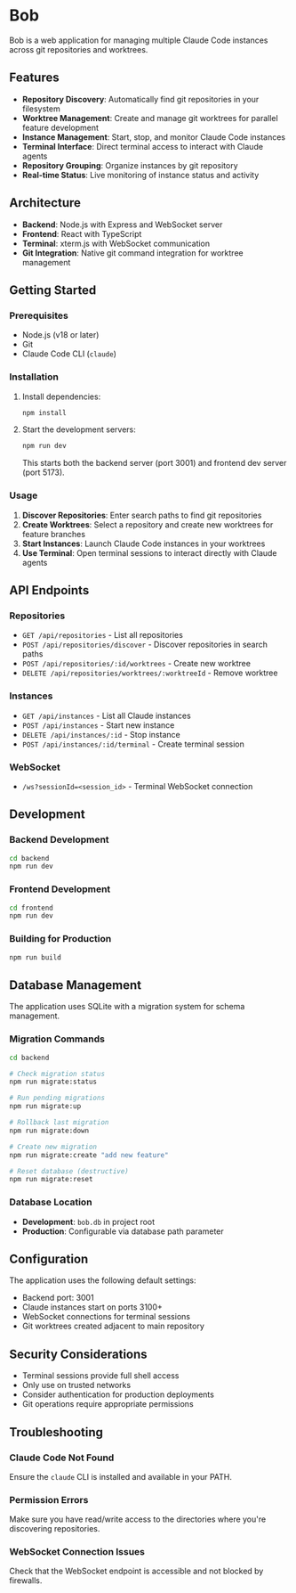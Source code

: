 # Bob

Bob is a web application for managing multiple Claude Code instances across git repositories and worktrees.

## Features

- **Repository Discovery**: Automatically find git repositories in your filesystem
- **Worktree Management**: Create and manage git worktrees for parallel feature development
- **Instance Management**: Start, stop, and monitor Claude Code instances
- **Terminal Interface**: Direct terminal access to interact with Claude agents
- **Repository Grouping**: Organize instances by git repository
- **Real-time Status**: Live monitoring of instance status and activity

## Architecture

- **Backend**: Node.js with Express and WebSocket server
- **Frontend**: React with TypeScript
- **Terminal**: xterm.js with WebSocket communication
- **Git Integration**: Native git command integration for worktree management

## Getting Started

### Prerequisites

- Node.js (v18 or later)
- Git
- Claude Code CLI (`claude`)

### Installation

1. Install dependencies:
   ```bash
   npm install
   ```

2. Start the development servers:
   ```bash
   npm run dev
   ```

   This starts both the backend server (port 3001) and frontend dev server (port 5173).

### Usage

1. **Discover Repositories**: Enter search paths to find git repositories
2. **Create Worktrees**: Select a repository and create new worktrees for feature branches
3. **Start Instances**: Launch Claude Code instances in your worktrees
4. **Use Terminal**: Open terminal sessions to interact directly with Claude agents

## API Endpoints

### Repositories
- `GET /api/repositories` - List all repositories
- `POST /api/repositories/discover` - Discover repositories in search paths
- `POST /api/repositories/:id/worktrees` - Create new worktree
- `DELETE /api/repositories/worktrees/:worktreeId` - Remove worktree

### Instances
- `GET /api/instances` - List all Claude instances
- `POST /api/instances` - Start new instance
- `DELETE /api/instances/:id` - Stop instance
- `POST /api/instances/:id/terminal` - Create terminal session

### WebSocket
- `/ws?sessionId=<session_id>` - Terminal WebSocket connection

## Development

### Backend Development
```bash
cd backend
npm run dev
```

### Frontend Development
```bash
cd frontend
npm run dev
```

### Building for Production
```bash
npm run build
```

## Database Management

The application uses SQLite with a migration system for schema management.

### Migration Commands
```bash
cd backend

# Check migration status
npm run migrate:status

# Run pending migrations
npm run migrate:up

# Rollback last migration
npm run migrate:down

# Create new migration
npm run migrate:create "add new feature"

# Reset database (destructive)
npm run migrate:reset
```

### Database Location
- **Development**: `bob.db` in project root
- **Production**: Configurable via database path parameter

## Configuration

The application uses the following default settings:
- Backend port: 3001
- Claude instances start on ports 3100+
- WebSocket connections for terminal sessions
- Git worktrees created adjacent to main repository

## Security Considerations

- Terminal sessions provide full shell access
- Only use on trusted networks
- Consider authentication for production deployments
- Git operations require appropriate permissions

## Troubleshooting

### Claude Code Not Found
Ensure the `claude` CLI is installed and available in your PATH.

### Permission Errors
Make sure you have read/write access to the directories where you're discovering repositories.

### WebSocket Connection Issues
Check that the WebSocket endpoint is accessible and not blocked by firewalls.
